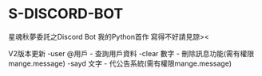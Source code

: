 # S-DISCORD-BOT

星魂秋夢委託之Discord Bot
我的Python首作 寫得不好請見諒><

V2版本更新
-user @用戶 - 查詢用戶資料
-clear 數字 - 刪除訊息功能(需有權限mange.message)
-sayd 文字 - 代公告系統(需有權限mange.message)